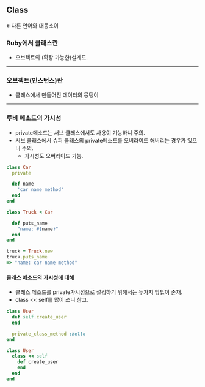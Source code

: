 ## Class
※ 다른 언어와 대동소이

### Ruby에서 클래스란
- 오브젝트의 (확장 가능한)설계도.

---
### 오브젝트(인스턴스)란
- 클래스에서 만들어진 데이터의 뭉텅이
---
### 루비 메소드의 가시성
- private메소드는 서브 클래스에서도 사용이 가능하니 주의.
- 서브 클래스에서 슈퍼 클래스의 private메소드를 오버라이드 해버리는 경우가 있으니 주의.
  - 가시성도 오버라이드 가능.

```rb
class Car
  private

  def name
    'car name method'
  end
end

class Truck < Car

  def puts_name
    "name: #{name}"
  end
end

truck = Truck.new
truck.puts_name
=> "name: car name method"
```

#### 클래스 메소드의 가시성에 대해

- 클래스 메소드를 private가시성으로 설정하기 위해서는 두가지 방법이 존재.
- class << self를 많이 쓰니 참고.

```rb
class User
  def self.create_user
  end

  private_class_method :hello
end

class User
  class << self
    def create_user
    end
  end
end

```
